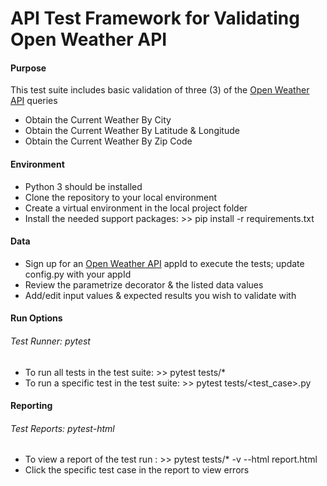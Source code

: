 # API Test Framework for Validating Open Weather API

#### Purpose
This test suite includes basic validation of three (3) of the [Open Weather API](https://openweathermap.org/current) queries
- Obtain the Current Weather By City
- Obtain the Current Weather By Latitude & Longitude
- Obtain the Current Weather By Zip Code

#### Environment
- Python 3 should be installed
- Clone the repository to your local environment
- Create a virtual environment in the local project folder
- Install the needed support packages: >> pip install -r requirements.txt

#### Data
- Sign up for an [Open Weather API](https://openweathermap.org/current) appId to execute the tests; update config.py with your appId
- Review the parametrize decorator & the listed data values 
- Add/edit input values & expected results you wish to validate with

#### Run Options
###### Test Runner: pytest
- To run all tests in the test suite: >>  pytest tests/*
- To run a specific test in the test suite: >>  pytest tests/<test_case>.py

#### Reporting
###### Test Reports: pytest-html
- To view a report of the test run : >> pytest tests/* -v --html report.html
- Click the specific test case in the report to view errors
    
